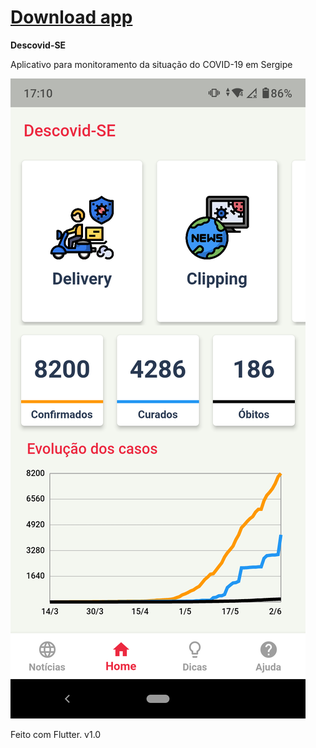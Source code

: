 # [Download app](https://github.com/ladocufs/Descovid-SE/raw/master/descovidse.apk)

**Descovid-SE**

Aplicativo para monitoramento da situação do COVID-19 em Sergipe


![alt text](https://github.com/ladocufs/Descovid-SE/blob/master/prints/home.png)

Feito com Flutter.
v1.0
